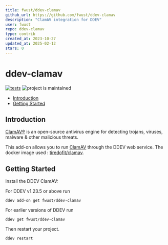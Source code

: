 ```yaml
---
title: fwust/ddev-clamav
github_url: https://github.com/fwust/ddev-clamav
description: "ClamAV integration for DDEV"
user: fwust
repo: ddev-clamav
type: contrib
created_at: 2023-10-27
updated_at: 2025-02-12
stars: 0
---
```


# ddev-clamav <!-- omit in toc -->

[![tests](https://github.com/fwust/ddev-clamav/actions/workflows/tests.yml/badge.svg)](https://github.com/fwust/ddev-clamav/actions/workflows/tests.yml) ![project is maintained](https://img.shields.io/maintenance/yes/2024.svg)

- [Introduction](#introduction)
- [Getting Started](#getting-started)

## Introduction

[ClamAV®](https://www.clamav.net/) is an open-source antivirus engine for detecting trojans, viruses, malware & other malicious threats.

This add-on allows you to run [ClamAV](https://www.clamav.net/) through the DDEV web service.
The docker image used : [tiredofit/clamav](https://github.com/tiredofit/docker-clamav).

## Getting Started

Install the DDEV ClamAV:

For DDEV v1.23.5 or above run

```shell
ddev add-on get fwust/ddev-clamav
```

For earlier versions of DDEV run

```shell
ddev get fwust/ddev-clamav
```

Then restart your project.

```shell
ddev restart
```
